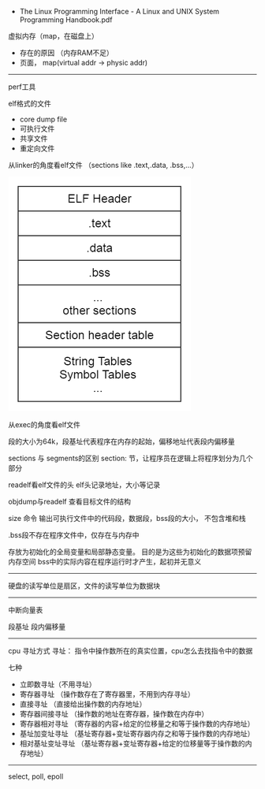 + The Linux Programming Interface - A Linux and UNIX System Programming Handbook.pdf

虚拟内存（map，在磁盘上）
+ 存在的原因 （内存RAM不足）
+ 页面， map(virtual addr -> physic addr)

---

perf工具

elf格式的文件
+ core dump file
+ 可执行文件
+ 共享文件
+ 重定向文件

从linker的角度看elf文件 （sections like .text,.data, .bss,...）

![image](elf.png)

从exec的角度看elf文件

段的大小为64k，段基址代表程序在内存的起始，偏移地址代表段内偏移量

sections 与 segments的区别
section: 节，让程序员在逻辑上将程序划分为几个部分

readelf看elf文件的头
elf头记录地址，大小等记录    

objdump与readelf 查看目标文件的结构

size 命令 输出可执行文件中的代码段，数据段，bss段的大小， 不包含堆和栈

.bss段不存在程序文件中，仅存在与内存中

存放为初始化的全局变量和局部静态变量。
目的是为这些为初始化的数据项预留内存空间
bss中的实际内容在程序运行时才产生，起初并无意义

---

硬盘的读写单位是扇区，文件的读写单位为数据块

---

中断向量表


段基址 段内偏移量

----
cpu 寻址方式
寻址： 指令中操作数所在的真实位置，cpu怎么去找指令中的数据

七种
+ 立即数寻址（不用寻址）
+ 寄存器寻址 （操作数存在了寄存器里，不用到内存寻址）
+ 直接寻址 （直接给出操作数的内存地址）
+ 寄存器间接寻址 （操作数的地址在寄存器，操作数在内存中）
+ 寄存器相对寻址 （寄存器的内容+给定的位移量之和等于操作数的内存地址）
+ 基址加变址寻址 （基址寄存器+变址寄存器内存之和等于操作数的内存地址）
+ 相对基址变址寻址 （基址寄存器+变址寄存器+给定的位移量等于操作数的内存地址）
----

select, poll, epoll

